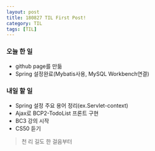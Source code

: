 ```yaml
---
layout: post
title: 180827 TIL First Post!
category: TIL
tags: [TIL]
---
```


### 오늘 한 일
-  github page를 만듦
-  Spring 설정완료(Mybatis사용, MySQL Workbench연결) 

### 내일 할 일
-  Spring 설정 주요 용어 정리(ex.Servlet-context)
-  Ajax로 BCP2-TodoList 프론트 구현
-  BC3 강의 시작
-  CS50 듣기 

  > 천 리 길도 한 걸음부터 
